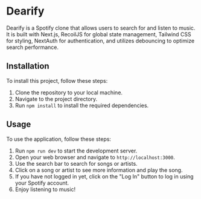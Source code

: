 # Dearify

Dearify is a Spotify clone that allows users to search for and listen to music. It is built with Next.js, RecoilJS for global state management, Tailwind CSS for styling, NextAuth for authentication, and utilizes debouncing to optimize search performance.

## Installation

To install this project, follow these steps:

1. Clone the repository to your local machine.
2. Navigate to the project directory.
3. Run `npm install` to install the required dependencies.

## Usage

To use the application, follow these steps:

1. Run `npm run dev` to start the development server.
2. Open your web browser and navigate to `http://localhost:3000`.
3. Use the search bar to search for songs or artists.
4. Click on a song or artist to see more information and play the song.
5. If you have not logged in yet, click on the "Log In" button to log in using your Spotify account.
6. Enjoy listening to music!